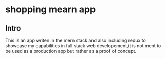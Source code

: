 # shopping mearn app

## Intro

This is an app writen in the mern stack and also including redux to showcase my capabilities in full stack web developement,it is not ment to be used as a production app but rather as a proof of concept.



